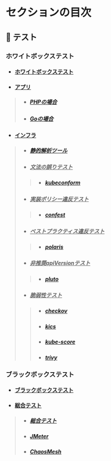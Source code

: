 

# セクションの目次

## 🧪 テスト

### ホワイトボックステスト

* #### [︎ホワイトボックステスト](https://hiroki-it.github.io/tech-notebook/testing/testing_whitebox.html)
* #### <u>アプリ</u>
> * ##### [︎PHPの場合](https://hiroki-it.github.io/tech-notebook/testing/testing_whitebox_application_php.html)
> * ##### [︎Goの場合](https://hiroki-it.github.io/tech-notebook/testing/testing_whitebox_application_go.html)
* #### <u>インフラ</u>
> * ##### [静的解析ツール](https://hiroki-it.github.io/tech-notebook/testing/testing_whitebox_infrastructure_linter.html)
> * ##### <u>文法の誤りテスト</u>
> > * ##### [kubeconform](https://hiroki-it.github.io/tech-notebook/testing/testing_whitebox_infrastructure_linter_kubeconform.html)
> * ##### <u>実装ポリシー違反テスト</u>
> > * ##### [confest](https://hiroki-it.github.io/tech-notebook/testing/testing_whitebox_infrastructure_linter_confest.html)
> * ##### <u>ベストプラクティス違反テスト</u>
> > * ##### [polaris](https://hiroki-it.github.io/tech-notebook/testing/testing_whitebox_infrastructure_linter_polaris.html)
> * ##### <u>非推奨apiVersionテスト</u>
> > * ##### [pluto](https://hiroki-it.github.io/tech-notebook/testing/testing_whitebox_infrastructure_linter_pluto.html)
> * ##### <u>脆弱性テスト</u>
> > * ##### [checkov](https://hiroki-it.github.io/tech-notebook/testing/testing_whitebox_infrastructure_linter_checkov.html)
> > * ##### [kics](https://hiroki-it.github.io/tech-notebook/testing/testing_whitebox_infrastructure_linter_kics.html)
> > * ##### [kube-score](https://hiroki-it.github.io/tech-notebook/testing/testing_whitebox_infrastructure_linter_kube_score.html)
> > * ##### [trivy](https://hiroki-it.github.io/tech-notebook/testing/testing_whitebox_infrastructure_linter_trivy.html)

### ブラックボックステスト

* #### [︎ブラックボックステスト](https://hiroki-it.github.io/tech-notebook/testing/testing_blackbox.html)
* #### <u>総合テスト</u>
> * ##### [︎総合テスト](https://hiroki-it.github.io/tech-notebook/testing/testing_blackbox_system_test.html)
> * ##### [︎JMeter](https://hiroki-it.github.io/tech-notebook/testing/testing_blackbox_system_test_jmeter.html)
> * ##### [ChaosMesh](https://hiroki-it.github.io/tech-notebook/testing/testing_blackbox_system_test_chaos_mesh.html)

<br>
